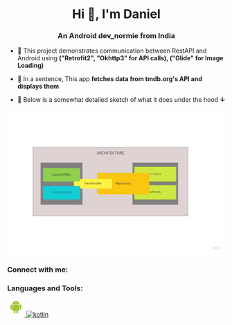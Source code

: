 <h1 align="center">Hi 👋, I'm Daniel</h1>
<h3 align="center">An Android dev_normie from India</h3>

- 🌱 This project demonstrates communication between RestAPI and Android using **("Retrofit2", "Okhttp3" for API calls), ("Glide" for Image Loading)**


- 📝 In a sentence, This app **fetches data from tmdb.org's API and displays them**



- 🔭  Below is a somewhat detailed sketch of what it does under the hood **↓**



![ App Architecture shown Here... ](https://github.com/CmdDaniel/Get_Moviez/blob/master/appArchitecture.jpg)


<h3 align="left">Connect with me:</h3>
<p align="left">
</p>

<h3 align="left">Languages and Tools:</h3>
<p align="left"> <a href="https://developer.android.com" target="_blank" rel="noreferrer"> <img src="https://raw.githubusercontent.com/devicons/devicon/master/icons/android/android-original-wordmark.svg" alt="android" width="40" height="40"/> </a> <a href="https://kotlinlang.org" target="_blank" rel="noreferrer"> <img src="https://www.vectorlogo.zone/logos/kotlinlang/kotlinlang-icon.svg" alt="kotlin" width="40" height="40"/> </a> </p>
